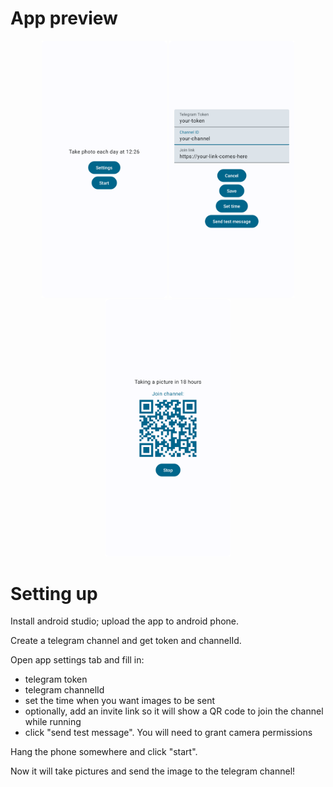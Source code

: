 # App preview

<div align="center">
  <img src="img/main.png" width="200" />
  <img src="img/settings.png" width="200" />
  <img src="img/running.png" width="200" />
</div>

# Setting up

Install android studio; upload the app to android phone.

Create a telegram channel and get token and channelId.

Open app settings tab and fill in:
- telegram token
- telegram channelId
- set the time when you want images to be sent
- optionally, add an invite link so it will show a QR code to join the channel while running
- click "send test message". You will need to grant camera permissions

Hang the phone somewhere and click "start".

Now it will take pictures and send the image to the telegram channel!
